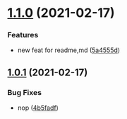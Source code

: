 # [1.1.0](https://github.com/jotacib3/example/compare/v1.0.1...v1.1.0) (2021-02-17)


### Features

* new feat for readme,md ([5a4555d](https://github.com/jotacib3/example/commit/5a4555d10c1c32323f5c69e3a2381678b65f7367))

## [1.0.1](https://github.com/jotacib3/example/compare/v1.0.0...v1.0.1) (2021-02-17)


### Bug Fixes

* nop ([4b5fadf](https://github.com/jotacib3/example/commit/4b5fadf85d4d79880e5c7e7b7827fd5de94aea17))
